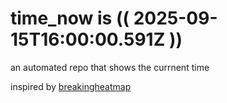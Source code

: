 # time_now is (( 2025-09-15T16:00:00.591Z ))

an automated repo that shows the currnent time

inspired by [breakingheatmap](https://github.com/breakingheatmap/breakingheatmap)